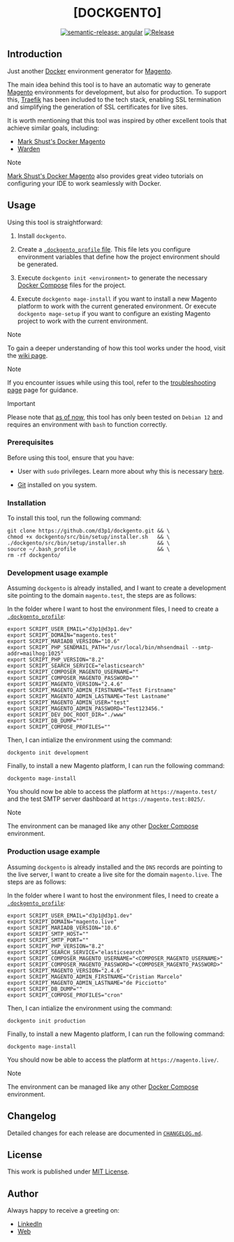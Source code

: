 <div align=center>

# [DOCKGENTO]

[![semantic-release: angular](https://img.shields.io/badge/semantic--release-angular-e10079?logo=semantic-release)](https://github.com/semantic-release/semantic-release)
[![Release](https://github.com/d3p1/dockgento/actions/workflows/release.yml/badge.svg)](https://github.com/d3p1/dockgento/actions/workflows/release.yml)

</div>

## Introduction

Just another [Docker](https://www.docker.com/) environment generator for [Magento](https://business.adobe.com/products/magento/open-source.html).

The main idea behind this tool is to have an automatic way to generate [Magento](https://business.adobe.com/products/magento/open-source.html) environments for development, but also for production. To support this, [Traefik](https://doc.traefik.io/traefik/) has been included to the tech stack, enabling SSL termination and simplifying the generation of SSL certificates for live sites.

It is worth mentioning that this tool was inspired by other excellent tools that achieve similar goals, including:

- [Mark Shust's Docker Magento](https://github.com/markshust/docker-magento)
- [Warden](https://docs.warden.dev/environments/magento2.html)

> [!NOTE]
> [Mark Shust's Docker Magento](https://github.com/markshust/docker-magento) also provides great video tutorials on configuring your IDE to work seamlessly with Docker.

## Usage

Using this tool is straightforward:

1. Install `dockgento`.

2. Create a [`.dockgento_profile` file](https://github.com/d3p1/dockgento/blob/v1.11.4/src/bin/etc/.dockgento_profile.sample). This file lets you configure environment variables that define how the project environment should be generated.

3. Execute `dockgento init <environment>` to generate the necessary [Docker Compose](https://docs.docker.com/compose/) files for the project.

4. Execute `dockgento mage-install` if you want to install a new Magento platform to work with the current generated environment. Or execute `dockgento mage-setup` if you want to configure an existing Magento project to work with the current environment.

> [!NOTE]
> To gain a deeper understanding of how this tool works under the hood, visit the [wiki page](https://github.com/d3p1/dockgento/wiki).

> [!NOTE]
> If you encounter issues while using this tool, refer to the [troubleshooting page](https://github.com/d3p1/dockgento/wiki/%5B6%5D-Troubleshooting) page for guidance.

> [!IMPORTANT]
> Please note that [as of now](https://github.com/d3p1/dockgento/issues/8), this tool has only been tested on `Debian 12` and requires an environment with `bash` to function correctly.

### Prerequisites

Before using this tool, ensure that you have:

- User with `sudo` privileges. Learn more about why this is necessary [here](https://github.com/d3p1/dockgento/wiki/%5B5%5D-Command-script).

- [Git](https://git-scm.com/) installed on you system.

### Installation

To install this tool, run the following command:

```shell
git clone https://github.com/d3p1/dockgento.git && \
chmod +x dockgento/src/bin/setup/installer.sh   && \
./dockgento/src/bin/setup/installer.sh          && \
source ~/.bash_profile                          && \
rm -rf dockgento/
```

### Development usage example

Assuming `dockgento` is already installed, and I want to create a development site pointing to the domain `magento.test`, the steps are as follows:

In the folder where I want to host the environment files, I need to create a [`.dockgento_profile`](https://github.com/d3p1/dockgento/blob/v1.11.4/src/bin/etc/.dockgento_profile.dev.sample):

```shell
export SCRIPT_USER_EMAIL="d3p1@d3p1.dev"
export SCRIPT_DOMAIN="magento.test"
export SCRIPT_MARIADB_VERSION="10.6"
export SCRIPT_PHP_SENDMAIL_PATH="/usr/local/bin/mhsendmail --smtp-addr=mailhog:1025"
export SCRIPT_PHP_VERSION="8.2"
export SCRIPT_SEARCH_SERVICE="elasticsearch"
export SCRIPT_COMPOSER_MAGENTO_USERNAME=""
export SCRIPT_COMPOSER_MAGENTO_PASSWORD=""
export SCRIPT_MAGENTO_VERSION="2.4.6"
export SCRIPT_MAGENTO_ADMIN_FIRSTNAME="Test Firstname"
export SCRIPT_MAGENTO_ADMIN_LASTNAME="Test Lastname"
export SCRIPT_MAGENTO_ADMIN_USER="test"
export SCRIPT_MAGENTO_ADMIN_PASSWORD="Test123456."
export SCRIPT_DEV_DOC_ROOT_DIR="./www"
export SCRIPT_DB_DUMP=""
export SCRIPT_COMPOSE_PROFILES=""
```

Then, I can intialize the environment using the command:

```shell
dockgento init development
```

Finally, to install a new Magento platform, I can run the following command:

```shell
dockgento mage-install
```

You should now be able to access the platform at `https://magento.test/` and the test SMTP server dashboard at `https://magento.test:8025/`.

> [!NOTE]
> The environment can be managed like any other [Docker Compose](https://docs.docker.com/compose/) environment.

### Production usage example

Assuming `dockgento` is already installed and the `DNS` records are pointing to the live server, I want to create a live site for the domain `magento.live`. The steps are as follows:

In the folder where I want to host the environment files, I need to create a [`.dockgento_profile`](https://github.com/d3p1/dockgento/blob/v1.11.4/src/bin/etc/.dockgento_profile.prod.sample):

```shell
export SCRIPT_USER_EMAIL="d3p1@d3p1.dev"
export SCRIPT_DOMAIN="magento.live"
export SCRIPT_MARIADB_VERSION="10.6"
export SCRIPT_SMTP_HOST=""
export SCRIPT_SMTP_PORT=""
export SCRIPT_PHP_VERSION="8.2"
export SCRIPT_SEARCH_SERVICE="elasticsearch"
export SCRIPT_COMPOSER_MAGENTO_USERNAME="<COMPOSER_MAGENTO_USERNAME>"
export SCRIPT_COMPOSER_MAGENTO_PASSWORD="<COMPOSER_MAGENTO_PASSWORD>"
export SCRIPT_MAGENTO_VERSION="2.4.6"
export SCRIPT_MAGENTO_ADMIN_FIRSTNAME="Cristian Marcelo"
export SCRIPT_MAGENTO_ADMIN_LASTNAME="de Picciotto"
export SCRIPT_DB_DUMP=""
export SCRIPT_COMPOSE_PROFILES="cron"
```

Then, I can intialize the environment using the command:

```shell
dockgento init production
```

Finally, to install a new Magento platform, I can run the following command:

```shell
dockgento mage-install
```

You should now be able to access the platform at `https://magento.live/`.

> [!NOTE]
> The environment can be managed like any other [Docker Compose](https://docs.docker.com/compose/) environment.

## Changelog

Detailed changes for each release are documented in [`CHANGELOG.md`](./CHANGELOG.md).

## License

This work is published under [MIT License](./LICENSE).

## Author

Always happy to receive a greeting on:

- [LinkedIn](https://www.linkedin.com/in/cristian-marcelo-de-picciotto/) 
- [Web](https://d3p1.dev/)

